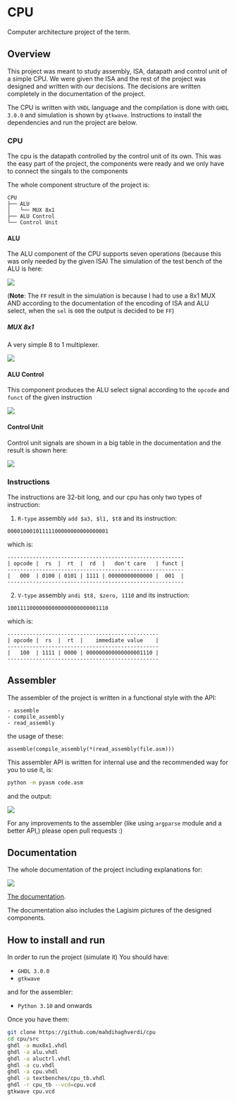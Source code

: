 # CPU
Computer architecture project of the term.

## Overview
This project was meant to study assembly, ISA, datapath and control unit of a simple CPU.
We were given the ISA and the rest of the project was designed and written with our decisions.
The decisions are written completely in the documentation of the project.

The CPU is written with `VHDL` language and the compilation is done with `GHDL 3.0.0` and simulation is shown by `gtkwave`. Instructions to install the dependencies and run the project are below. 

### CPU
The cpu is the datapath controlled by the control unit of its own.
This was the easy part of the project, the components were ready and we only have to connect the singals to the components

The whole component structure of the project is:

```
CPU
├── ALU
│   └── MUX 8x1
├── ALU Control
└── Control Unit
```

#### ALU
The ALU component of the CPU supports seven operations (because this was only needed by the given ISA)
The simulation of the test bench of the ALU is here:

![](https://github.com/mahdihaghverdi/cpu/blob/main/docs/images/sims-1.png)

(**Note**: The `FF` result in the simulation is because I had to use a 8x1 MUX AND according to the documentation of the encoding of
ISA and ALU select, when the `sel` is `000` the output is decided to be `FF`)

##### MUX 8x1
A very simple 8 to 1 multiplexer.

![](https://github.com/mahdihaghverdi/cpu/blob/main/docs/images/sims-3.png)

#### ALU Control
This component produces the ALU select signal according to the `opcode` and `funct` of the given instruction

![](https://github.com/mahdihaghverdi/cpu/blob/main/docs/images/sims-4.png)


#### Control Unit
Control unit signals are shown in a big table in the documentation and the result is shown here:

![](https://github.com/mahdihaghverdi/cpu/blob/main/docs/images/sims-2.png)


### Instructions
The instructions are 32-bit long, and our cpu has only two types of instruction:

1. `R-type` assembly `add $a3, $l1, $t8` and its instruction:
```
00001000101111100000000000000001
```
which is:
```
--------------------------------------------------------
| opcode |  rs  |  rt  |  rd  |   don't care   | funct |
--------------------------------------------------------
|   000  | 0100 | 0101 | 1111 | 00000000000000 |  001  |
--------------------------------------------------------
```

2. `V-type` assembly `andi $t8, $zero, 1110` and its instruction:
```
10011110000000000000000000001110
```
which is:
```
------------------------------------------------
| opcode |  rs  |  rt  |    immediate value    |
------------------------------------------------
|   100  | 1111 | 0000 | 000000000000000001110 |
------------------------------------------------
```

## Assembler
The assembler of the project is written in a functional style with the API:
```
- assemble
- compile_assembly
- read_assembly
```

the usage of these:
```
assemble(compile_assembly(*(read_assembly(file.asm)))
```

This assembler API is written for internal use and the recommended way for you to use it, is:
```bash
python -m pyasm code.asm
```
and the output:

![](https://github.com/mahdihaghverdi/cpu/blob/main/docs/images/assembler.png)

For any improvements to the assembler (like using `argparse` module and a better API,) please open pull requests :) 

## Documentation
The whole documentation of the project including explanations for:

![](https://github.com/mahdihaghverdi/cpu/blob/main/docs/images/doc.png)

[The documentation](https://github.com/mahdihaghverdi/cpu/blob/main/docs/documentation.pdf).

The documentation also includes the Lagisim pictures of the designed components.

## How to install and run
In order to run the project (simulate it) You should have:
- `GHDL 3.0.0`
- `gtkwave`

and for the assembler: 
- `Python 3.10` and onwards

Once you have them:
```bash
git clone https://github.com/mahdihaghverdi/cpu
cd cpu/src
ghdl -a mux8x1.vhdl
ghdl -a alu.vhdl
ghdl -a aluctrl.vhdl
ghdl -a cu.vhdl
ghdl -a cpu.vhdl
ghdl -a textbenches/cpu_tb.vhdl
ghdl -r cpu_tb --vcd=cpu.vcd
gtkwave cpu.vcd
```